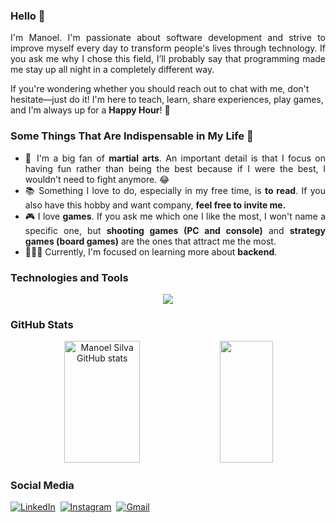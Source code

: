 ### Hello 👋

<div align="justify">
  I'm Manoel. I'm passionate about software development and strive to improve myself every day to transform people's lives through technology. If you ask me why I chose this field, I’ll probably say that programming made me stay up all night in a completely different way.
</div>

If you're wondering whether you should reach out to chat with me, don't hesitate—just do it! I'm here to teach, learn, share experiences, play games, and I'm always up for a <strong>Happy Hour</strong>! 🎉

### Some Things That Are Indispensable in My Life 🤔

<ul align="justify">
  <li>🥋 I'm a big fan of <strong>martial arts</strong>. An important detail is that I focus on having fun rather than being the best because if I were the best, I wouldn't need to fight anymore. 😂</li>
  <li>📚 Something I love to do, especially in my free time, is <strong>to read</strong>. If you also have this hobby and want company, <strong>feel free to invite me.</strong></li>
  <li>🎮 I love <strong>games</strong>. If you ask me which one I like the most, I won't name a specific one, but <strong>shooting games (PC and console)</strong> and <strong>strategy games (board games)</strong> are the ones that attract me the most.</li>
  <li>👨🏻‍💻 Currently, I'm focused on learning more about <strong>backend</strong>.
</ul>

### Technologies and Tools
<p align="center">
  <a href="https://skillicons.dev">
    <img src="https://skillicons.dev/icons?i=git,github,linux,docker,postgresql,mongo,redis,java,maven,spring,hibernate,prometheus,kafka,rabbitmq,elasticsearch,postman,jenkins,idea,heroku&perline=7" />
  </a>
</p>

### GitHub Stats
<div align="center">  
  <img width="49%" height="195px" src="https://github-readme-stats.vercel.app/api?username=manoelvgsilva&show_icons=true&count_private=true&hide_border=true&title_color=87CEFA&icon_color=87CEFA&text_color=c9d1d9&bg_color=0d1117" alt="Manoel Silva GitHub stats" /> 
  <img width="41%" height="195px" src="https://github-readme-stats.vercel.app/api/top-langs/?username=manoelvgsilva&layout=compact&hide_border=true&title_color=87CEFA&text_color=87CEFA&bg_color=0d1117" />
</div>

### Social Media
[![LinkedIn](https://img.shields.io/badge/LinkedIn-000?style=for-the-badge&logo=linkedin&logoColor=0E76A8)](https://www.linkedin.com/in/manoel-code/)&nbsp;
[![Instagram](https://img.shields.io/badge/Instagram-000?style=for-the-badge&logo=instagram&logoColor=0E76A8)](https://instagram.com/dev_manoel)&nbsp;
[![Gmail](https://img.shields.io/badge/Gmail-000?style=for-the-badge&logo=gmail&logoColor=0E76A8)](mailto:manoelvgsilva@gmail.com)&nbsp;
